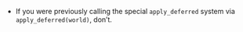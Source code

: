 - If you were previously calling the special `apply_deferred` system via `apply_deferred(world)`, don’t.
